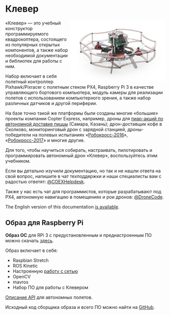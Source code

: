 Клевер
======

<img src="../assets/clever3.png" align="right" width="300px" alt="Клевер">

«Клевер» — это учебный конструктор программируемого квадрокоптера, состоящего из популярных открытых компонентов, а также набор необходимой документации и библиотек для работы с ним.

Набор включает в себя полетный контроллер Pixhawk/Pixracer с полетным стеком PX4, Raspberry Pi 3 в качестве управляющего бортового компьютера, модуль камеры для реализации полетов с использованием компьютерного зрения, а также набор различных датчиков и другой периферии.

На базе точно такой же платформы были созданы многие «большие» проекты компании Copter Express, например, дроны для [пиар-акций по автономной доставке пиццы](https://www.youtube.com/watch?v=hmkAoZOtF58) (Самара, Казань); дрон-доставщик кофе в Сколково, мониторинговый дрон с зарядной станцией, дроны-победители на полевых испытаниях «[Робокросс-2016](https://www.youtube.com/watch?v=dGbDaz_VmYU)», «[Робокросс-2017](https://youtu.be/AQnd2CRczbQ)» и многие другие.

Для того, чтобы научиться собирать, настраивать, пилотировать и программировать автономный дрон «Клевер», воспользуйтесь этим учебником.

Если вы детально изучили документацию, но так и не нашли ответа на свой вопрос, напишите в чат техподдержки и наши специалисты вам с радостью ответят: [@COEXHelpdesk](tg://resolve?domain=COEXHelpdesk).

Также у нас есть чат для программистов, которые разрабатывают под PX4, автономную навигацию в помещениях и рои дронов: [@DroneCode](tg://resolve?domain=DroneCode).

The English version of this documentation [is available](../en/).

Образ для Raspberry Pi
----------------------

**Образ ОС** для RPi 3 с предустановленным и преднастроенным ПО можно скачать [здесь](image.md).

Образ включает в себя:

* Raspbian Stretch
* ROS Kinetic
* Настроенную [работу с сетью](network.md)
* OpenCV
* mavros
* Набор ПО для работы с Клевером

[Описание API](simple_offboard.md) для автономных полетов.

Исходный код сборщика образа и всего ПО можно найти на [GitHub](https://github.com/CopterExpress/clever).
